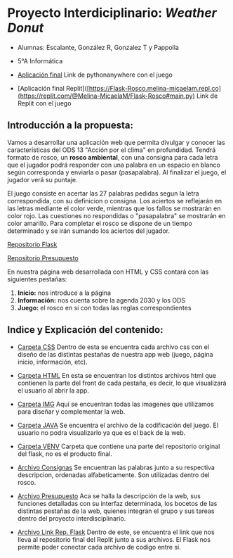 # Proyecto Interdiciplinario: _Weather Donut_

- Alumnas: Escalante, González R, Gonzalez T y Pappolla  

- 5°A Informática  

- [Aplicación final](http://spappolla.pythonanywhere.com/)
  Link de pythonanywhere con el juego
  
- [Aplicación final Replit]([https://Flask-Rosco.melina-micaelam.repl.co](https://replit.com/@Melina-MicaelaM/Flask-Rosco#main.py)
  Link de Replit con el juego


## Introducción a la propuesta:

Vamos a desarrollar una aplicación web que permita divulgar y conocer las características del ODS 13 "Acción por el clima" en profundidad. Tendrá formato de rosco, un **rosco ambiental**, con una consigna para cada letra que el jugador podrá responder con una palabra en un espacio en blanco según corresponda y enviarla o pasar
(pasapalabra). 
Al finalizar el juego, el jugador verá su puntaje.

El juego consiste en acertar las 27 palabras pedidas segun la letra correspondida, con su definicion o consigna.
Los aciertos se reflejarán en las letras mediante el color verde, mientras que los fallos se mostrarán en color rojo. Las cuestiones no respondidas o "pasapalabra" 
se mostrarán en color amarillo.
Para completar el rosco se dispone de un tiempo determinado y se irán sumando los aciertos del jugador.



[Repositorio Flask](https://github.com/PioIX/Flask-G15)

[Repositorio Presupuesto](https://github.com/PioIX/G15-TP1-1CUAT/blob/main/Proyecto%20-%20Grupo%2015.pdf)

En nuestra página web desarrollada con HTML y CSS contará con las siguientes pestañas:

  1) **Inicio:** nos introduce a la página
  2) **Información:** nos cuenta sobre la agenda 2030 y los ODS
  3) **Juego:** el rosco en sí con todas las reglas correspondientes

## Indice y Explicación del contenido:

- [Carpeta CSS](https://github.com/PioIX/G15-TP1-1CUAT/tree/main/css)
  Dentro de esta se encuentra cada archivo css con el diseño de las distintas pestañas de nuestra app web (juego, página inicio, información, etc).
  
- [Carpeta HTML](https://github.com/PioIX/G15-TP1-1CUAT/tree/main/html)
  En esta se encuentran los distintos archivos html que contienen la parte del front de cada pestaña, es decir, lo que visualizará el usuario al abrir la app.
  
- [Carpeta IMG](https://github.com/PioIX/G15-TP1-1CUAT/tree/main/img)
  Aquí se encuentran todas las imagenes que utilizamos para diseñar y complementar la web.

- [Carpeta JAVA](https://github.com/PioIX/G15-TP1-1CUAT/tree/main/java)
  Se encuentra el archivo de la codificación del juego. El usuario no podra visualizarlo ya que es el back de la web. 
  
- [Carpeta VENV](https://github.com/PioIX/G15-TP1-1CUAT/tree/main/venv)
  Carpeta que contiene una parte del repositorio original del flask, no es el producto final. 
  
- [Archivo Consignas](https://github.com/PioIX/G15-TP1-1CUAT/blob/main/Consignas.md)
  Se encuentran las palabras junto a su respectiva descripcion, ordenadas alfabeticamente. Son utilizadas dentro del rosco.
  
- [Archivo Presupuesto](https://github.com/PioIX/G15-TP1-1CUAT/blob/main/Proyecto%20-%20Grupo%2015.pdf)
  Aca se halla la descripción de la web, sus funciones detalladas con su interfaz determinada, los bocetos de las distintas pestañas de la web, quienes integran el       grupo y sus tareas dentro del proyecto interdisciplinario.

- [Archivo Link Rep. Flask](https://github.com/PioIX/G15-TP1-1CUAT/blob/main/REPOSITORIO-FLASK.md)
  Dentro de este, se encuentra el link que nos lleva al repositorio final del Replit junto a sus archivos.
  El Flask nos permite poder conectar cada archivo de codigo entre sí. 
  


